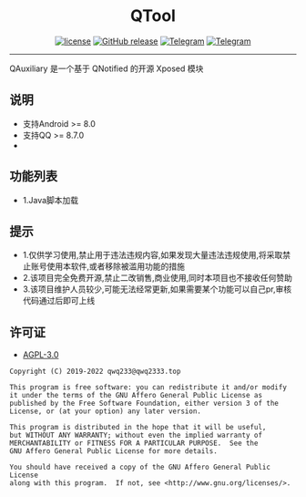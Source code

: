 <div align="center">
    <h1> QTool </h1>

[![license](https://img.shields.io/github/license/Hicores/QTool.svg)](https://www.gnu.org/licenses/agpl-3.0.html)
[![GitHub release](https://img.shields.io/github/release/Hicores/QTool.svg)](https://github.com/Hicores/QTool/releases/latest)
[![Telegram](https://img.shields.io/static/v1?label=Telegram&message=Channel&color=0088cc)](https://t.me/QToolR)
[![Telegram](https://img.shields.io/static/v1?label=Telegram&message=Chat&color=0088cc)](https://t.me/QToolC)
</div>

-----

QAuxiliary 是一个基于 QNotified 的开源 Xposed 模块

## 说明

- 支持Android >= 8.0
- 支持QQ >= 8.7.0
- 
## 功能列表
- 1.Java脚本加载

## 提示
- 1.仅供学习使用,禁止用于违法违规内容,如果发现大量违法违规使用,将采取禁止账号使用本软件,或者移除被滥用功能的措施
- 2.该项目完全免费开源,禁止二改销售,商业使用,同时本项目也不接收任何赞助
- 3.该项目维护人员较少,可能无法经常更新,如果需要某个功能可以自己pr,审核代码通过后即可上线

## 许可证
- [AGPL-3.0](https://www.gnu.org/licenses/agpl-3.0.html)

```
Copyright (C) 2019-2022 qwq233@qwq2333.top

This program is free software: you can redistribute it and/or modify
it under the terms of the GNU Affero General Public License as
published by the Free Software Foundation, either version 3 of the
License, or (at your option) any later version.

This program is distributed in the hope that it will be useful,
but WITHOUT ANY WARRANTY; without even the implied warranty of
MERCHANTABILITY or FITNESS FOR A PARTICULAR PURPOSE.  See the
GNU Affero General Public License for more details.

You should have received a copy of the GNU Affero General Public License
along with this program.  If not, see <http://www.gnu.org/licenses/>.
```
